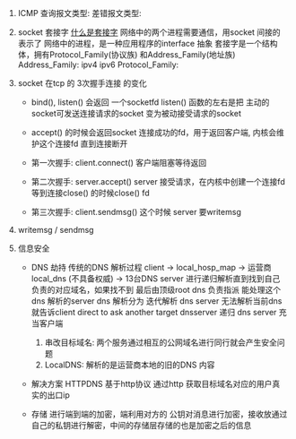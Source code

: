 1. ICMP
    查询报文类型:
    差错报文类型:
2. socket 套接字 [什么是套接字](https://www.cnblogs.com/dolphinx/p/3460545.html)
    网络中的两个进程需要通信，用socket 间接的表示了 网络中的进程，是一种应用程序的interface 抽象
    套接字是一个结构体，拥有Protocol_Family(协议族) 和Address_Family(地址族)
    Address_Family: ipv4 ipv6
    Protocol_Family: 
3. socket 在tcp 的 3次握手连接 的变化
    + bind(), listen() 会返回 一个socketfd listen() 函数的左右是把 主动的socket可发送连接请求的socket 变为被动接受请求的socket
    + accept() 的时候会返回socket 连接成功的fd，用于返回客户端, 内核会维护这个连接fd 直到连接断开
    
    + 第一次握手: client.connect() 客户端阻塞等待返回
    + 第二次握手: server.accept() server 接受请求，在内核中创建一个连接fd 等到连接close() 的时候close() fd
    + 第三次握手: client.sendmsg() 这个时候 server 要writemsg
4. writemsg / sendmsg
    
    

3. 信息安全
    + DNS 劫持
        传统的DNS 解析过程 client -> local_hosp_map -> 运营商local_dns (不具备权威) -> 13台DNS server 进行递归解析直到找到自己负责的对应域名，如果找不到 最后由顶级root dns 负责指派 能处理这个dns 解析的server 
            dns 解析分为 
                迭代解析 dns server 无法解析当前dns 就告诉client direct to ask another target dnsserver
                递归 dns server 充当客户端
        1. 串改目标域名: 两个服务通过相互的公网域名进行同行就会产生安全问题
        2. LocalDNS: 解析的是运营商本地的旧的DNS 内容
    + 解决方案
        HTTPDNS 基于http协议 通过http 获取目标域名对应的用户真实的出口ip
    
    + 存储
        进行端到端的加密，端利用对方的 公钥对消息进行加密，接收放通过自己的私钥进行解密，中间的存储层存储的也是加密之后的信息